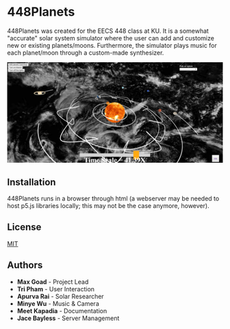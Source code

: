# 448Planets

448Planets was created for the EECS 448 class at KU. It is a somewhat "accurate" solar system simulator where the user can add and customize new or existing planets/moons. Furthermore, the simulator plays music for each planet/moon through a custom-made synthesizer.

![Image of Yaktocat](https://github.com/maxdgoad/Planets/blob/master/screenshots/SC3.jpg)

## Installation

448Planets runs in a browser through html (a webserver may be needed to host p5.js libraries locally; this may not be the case anymore, however).

## License
[MIT](https://choosealicense.com/licenses/mit/)

## Authors

* **Max Goad** - Project Lead
* **Tri Pham** - User Interaction
* **Apurva Rai** - Solar Researcher
* **Minye Wu** - Music & Camera
* **Meet Kapadia** - Documentation
* **Jace Bayless** - Server Management

